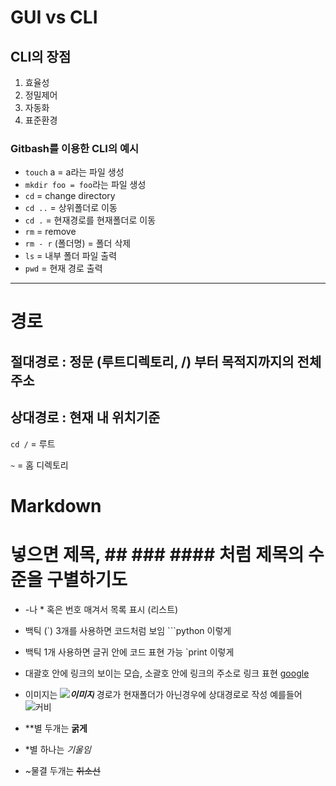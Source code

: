 # GUI vs **CLI**

## CLI의 장점
1. 효율성
2. 정밀제어
3. 자동화
4. 표준환경

### Gitbash를 이용한 CLI의 예시
- `touch` a = a라는 파일 생성
- `mkdir foo = foo`라는 파일 생성
- `cd` = change directory
- `cd ..` = 상위폴더로 이동
- `cd .` = 현재경로를 현재폴더로 이동
- `rm` = remove
- `rm - r` (폴더명) = 폴더 삭제
- `ls` = 내부 폴더 파일 출력
- `pwd` = 현재 경로 출력

---

# 경로 
## 절대경로 : 정문 (루트디렉토리, /) 부터 목적지까지의 전체 주소
## 상대경로 : 현재 내 위치기준
`cd /` = 루트

`~` = 홈 디렉토리 

# Markdown
# 넣으면 제목, ## ### #### 처럼 제목의 수준을 구별하기도 
- -나 * 혹은 번호 매겨서 목록 표시 (리스트)
- 백틱 (`) 3개를 사용하면 코드처럼 보임 ```python 이렇게
- 백틱 1개 사용하면 글귀 안에 코드 표현 가능 `print 이렇게
- 대괄호 안에 링크의 보이는 모습, 소괄호 안에 링크의 주소로 링크 표현 
[google](https://google.com)
- 이미지는 ***![이미지](경로)*** 경로가 현재폴더가 아닌경우에 상대경로로 작성
예를들어 ![커비](images/Kirby.webp)

- **별 두개는 **굵게**
- *별 하나는 *기울임*
- ~물결 두개는 ~~취소선~~

